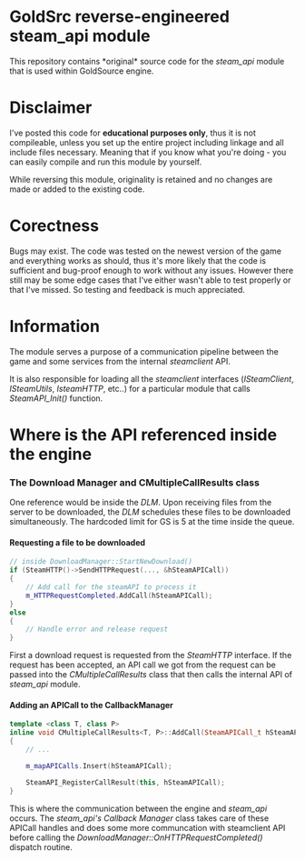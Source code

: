 # GoldSrc reverse-engineered steam_api module

This repository contains \*original\* source code for the _steam_api_ module that is used within GoldSource engine. 

# Disclaimer

I've posted this code for __educational purposes only__, thus it is not compileable, unless you set up the entire project including linkage and all include files necessary. Meaning that if you know what you're doing - you can easily compile and run this module by yourself.

While reversing this module, originality is retained and no changes are made or added to the existing code.

# Corectness

Bugs may exist. The code was tested on the newest version of the game and everything works as should, thus it's more likely that the code is sufficient and bug-proof enough to work without any issues. However there still may be some edge cases that I've either wasn't able to test properly or that I've missed. So testing and feedback is much appreciated.

# Information

The module serves a purpose of a communication pipeline between the game and some services from the internal _steamclient_ API. 

It is also responsible for loading all the _steamclient_ interfaces (_ISteamClient_, _ISteamUtils_, _IsteamHTTP_, etc..) for a particular module that calls _SteamAPI_Init()_ function.


# Where is the API referenced inside the engine

### The Download Manager and CMultipleCallResults class

One reference would be inside the _DLM_. Upon receiving files from the server to be downloaded, the _DLM_ schedules these files to be downloaded simultaneously. The hardcoded limit for GS is 5 at the time inside the queue. 

#### Requesting a file to be downloaded
```c++
// inside DownloadManager::StartNewDownload()
if (SteamHTTP()->SendHTTPRequest(..., &hSteamAPICall))
{
    // Add call for the steamAPI to process it
    m_HTTPRequestCompleted.AddCall(hSteamAPICall);
}
else
{
    // Handle error and release request
}
```

First a download request is requested from the _SteamHTTP_ interface. If the request has been accepted, an API call we got from the request can be passed into the _CMultipleCallResults_ class that then calls the internal API of _steam_api_ module. 

#### Adding an APICall to the CallbackManager
```c++
template <class T, class P>
inline void CMultipleCallResults<T, P>::AddCall(SteamAPICall_t hSteamAPICall)
{
    // ...

    m_mapAPICalls.Insert(hSteamAPICall);

    SteamAPI_RegisterCallResult(this, hSteamAPICall);
}
```

This is where the communication between the engine and _steam_api_ occurs. The _steam_api's_ _Callback Manager_ class takes care of these APICall handles and does some more communcation with steamclient API before calling the _DownloadManager::OnHTTPRequestCompleted()_ dispatch routine.
